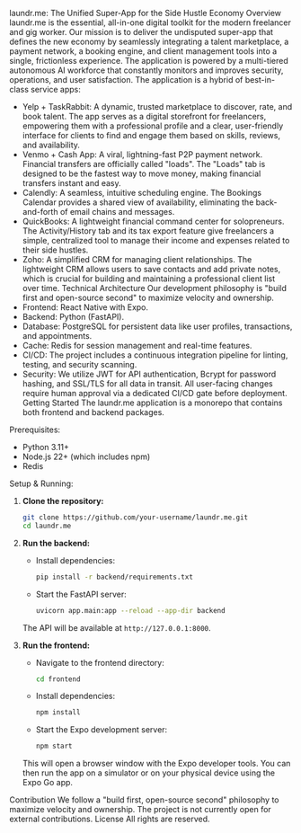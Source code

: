 laundr.me: The Unified Super-App for the Side Hustle Economy
Overview
laundr.me is the essential, all-in-one digital toolkit for the modern freelancer and gig worker. Our mission is to deliver the undisputed super-app that defines the new economy by seamlessly integrating a talent marketplace, a payment network, a booking engine, and client management tools into a single, frictionless experience. The application is powered by a multi-tiered autonomous AI workforce that constantly monitors and improves security, operations, and user satisfaction.
The application is a hybrid of best-in-class service apps:
 * Yelp + TaskRabbit: A dynamic, trusted marketplace to discover, rate, and book talent. The app serves as a digital storefront for freelancers, empowering them with a professional profile and a clear, user-friendly interface for clients to find and engage them based on skills, reviews, and availability.
 * Venmo + Cash App: A viral, lightning-fast P2P payment network. Financial transfers are officially called "loads". The "Loads" tab is designed to be the fastest way to move money, making financial transfers instant and easy.
 * Calendly: A seamless, intuitive scheduling engine. The Bookings Calendar provides a shared view of availability, eliminating the back-and-forth of email chains and messages.
 * QuickBooks: A lightweight financial command center for solopreneurs. The Activity/History tab and its tax export feature give freelancers a simple, centralized tool to manage their income and expenses related to their side hustles.
 * Zoho: A simplified CRM for managing client relationships. The lightweight CRM allows users to save contacts and add private notes, which is crucial for building and maintaining a professional client list over time.
Technical Architecture
Our development philosophy is "build first and open-source second" to maximize velocity and ownership.
 * Frontend: React Native with Expo.
 * Backend: Python (FastAPI).
 * Database: PostgreSQL for persistent data like user profiles, transactions, and appointments.
 * Cache: Redis for session management and real-time features.
 * CI/CD: The project includes a continuous integration pipeline for linting, testing, and security scanning.
 * Security: We utilize JWT for API authentication, Bcrypt for password hashing, and SSL/TLS for all data in transit. All user-facing changes require human approval via a dedicated CI/CD gate before deployment.
Getting Started
The laundr.me application is a monorepo that contains both frontend and backend packages.

Prerequisites:
 * Python 3.11+
 * Node.js 22+ (which includes npm)
 * Redis

Setup & Running:
1. **Clone the repository:**
   ```bash
   git clone https://github.com/your-username/laundr.me.git
   cd laundr.me
   ```

2. **Run the backend:**
   - Install dependencies:
     ```bash
     pip install -r backend/requirements.txt
     ```
   - Start the FastAPI server:
     ```bash
     uvicorn app.main:app --reload --app-dir backend
     ```
   The API will be available at `http://127.0.0.1:8000`.

3. **Run the frontend:**
   - Navigate to the frontend directory:
     ```bash
     cd frontend
     ```
   - Install dependencies:
     ```bash
     npm install
     ```
   - Start the Expo development server:
     ```bash
     npm start
     ```
   This will open a browser window with the Expo developer tools. You can then run the app on a simulator or on your physical device using the Expo Go app.

Contribution
We follow a "build first, open-source second" philosophy to maximize velocity and ownership. The project is not currently open for external contributions.
License
All rights are reserved.

